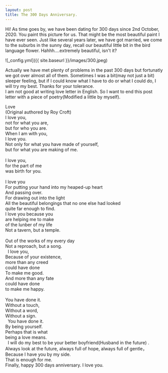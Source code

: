 ```yaml
---
layout: post
title: The 300 Days Anniversary.
---
```


Hi! As time goes by, we have been dating for 300 days since 2nd October, 2020. You paint this picture for us. That might be the most beautiful paint I have ever seen. Just like several years later, we have got married, we come to the suburbs in the sunny day, recall our beautiful little bit in the bird language flower. Hahhh....extremely beautiful, isn't it?  

![_config.yml]({{ site.baseurl }}/images/300.jpeg)

Actually we have met plenty of problems in the past 300 days but fortunatly we got over almost all of them. Sometimes I was a bit(may not just a bit) sleeper feeling, but if I could know what I have to do or what I could do, I will try my best. Thanks for your tolerance.  
I am not good at writing love letter in English. So I want to end this post letter with a piece of poetry(Modified a little by myself).  

Love  
(Original authored by Roy Croft)  
I love you,  
not for what you are,  
but for who you are. 
&nbsp;  
When I am with you,  
I love you.  
Not only for what you have made of yourself,  
but for what you are making of me.  
&nbsp;  
I love you,  
for the part of me  
was birth for you.  
&nbsp;  
I love you  
For putting your hand into my heaped-up heart  
And passing over.  
For drawing out into the light  
All the beautiful belongings that no one else had looked  
quite far enough to find.
&nbsp;  
I love you because you  
are helping me to make  
of the lunber of my life  
Not a tavern, but a temple.  
&nbsp;  
Out of the works of my every day  
Not a reproach, but a song.  
&nbsp;
I love you,  
Because of your existence,  
more than any creed  
could have done  
To make me good.  
And more than any fate  
could have done  
to make me happy.  
&nbsp;  
You have done it.  
Without a touch,  
Without a word,  
Without a sign.  
&nbsp;
You have done it.  
By being yourself.  
Perhaps that is what  
being a love means.  
&nbsp;
I will do my best to be your better boyfriend(Husband in the future) .  
Always look at the future, always full of hope, always full of gentle，  
Because I have you by my side.  
That is enough for me.  
Finally, happy 300 days anniversary.
I love you.
